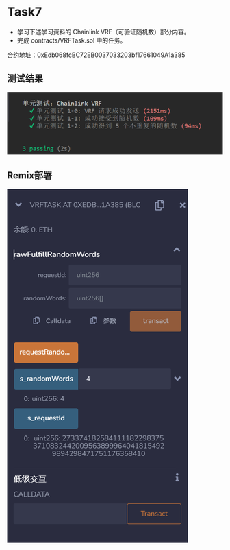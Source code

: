 # Task7

- 学习下述学习资料的 Chainlink VRF（可验证随机数）部分内容。
- 完成 contracts/VRFTask.sol 中的任务。

合约地址：0xEdb068fcBC72EB0037033203bf17661049A1a385

## 测试结果
![](./images/VRF测试.png)

## Remix部署
![](./images/VRF部署.png)